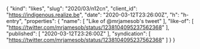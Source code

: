 {
  "kind": "likes",
  "slug": "2020/03/n12cn",
  "client_id": "https://indigenous.realize.be",
  "date": "2020-03-12T23:26:00Z",
  "h": "h-entry",
  "properties": {
    "name": [
      "Like of @mrjamesob's tweet"
    ],
    "like-of": [
      "https://twitter.com/mrjamesob/status/1238104095237562368"
    ],
    "published": [
      "2020-03-12T23:26:00Z"
    ],
    "syndication": [
      "https://twitter.com/mrjamesob/status/1238104095237562368"
    ]
  }
}
